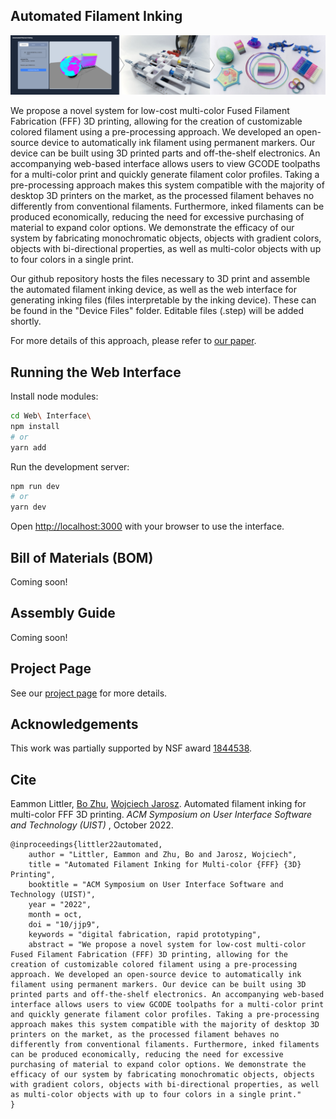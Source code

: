 ## Automated Filament Inking

![1667368101519](image/README/1667368101519.png)

We propose a novel system for low-cost multi-color Fused Filament Fabrication (FFF) 3D printing, allowing for the creation of customizable colored filament using a pre-processing approach. We developed an open-source device to automatically ink filament using permanent markers. Our device can be built using 3D printed parts and off-the-shelf electronics. An accompanying web-based interface allows users to view GCODE toolpaths for a multi-color print and quickly generate filament color profiles. Taking a pre-processing approach makes this system compatible with the majority of desktop 3D printers on the market, as the processed filament behaves no differently from conventional filaments. Furthermore, inked filaments can be produced economically, reducing the need for excessive purchasing of material to expand color options. We demonstrate the efficacy of our system by fabricating monochromatic objects, objects with gradient colors, objects with bi-directional properties, as well as multi-color objects with up to four colors in a single print.

Our github repository hosts the files necessary to 3D print and assemble the automated filament inking device, as well as the web interface for generating inking files (files interpretable by the inking device). These can be found in the "Device Files" folder. Editable files (.step) will be added shortly.

For more details of this approach, please refer to [our paper](https://cs.dartmouth.edu/~wjarosz/publications/littler22automated.pdf).

## Running the Web Interface

Install node modules:

```bash
cd Web\ Interface\
npm install
# or
yarn add
```

Run the development server:

```bash
npm run dev
# or
yarn dev
```

Open [http://localhost:3000](http://localhost:3000) with your browser to use the interface.

## Bill of Materials (BOM)

Coming soon!

## Assembly Guide

Coming soon!

## Project Page

See our [project page](https://dartgo.org/color-fff) for more details.

## Acknowledgements

This work was partially supported by NSF award [1844538](https://www.nsf.gov/awardsearch/showAward?AWD_ID=1844538&HistoricalAwards=false).

## Cite

Eammon Littler, [Bo Zhu](https://cs.dartmouth.edu/~bozhu/), [Wojciech Jarosz](https://www.cs.dartmouth.edu/~wjarosz/). Automated filament inking for multi-color FFF 3D printing. *ACM Symposium on User Interface Software and Technology (UIST)* , October 2022.

```
@inproceedings{littler22automated,
    author = "Littler, Eammon and Zhu, Bo and Jarosz, Wojciech",
    title = "Automated Filament Inking for Multi-color {FFF} {3D} Printing",
    booktitle = "ACM Symposium on User Interface Software and Technology (UIST)",
    year = "2022",
    month = oct,
    doi = "10/jjp9",
    keywords = "digital fabrication, rapid prototyping",
    abstract = "We propose a novel system for low-cost multi-color Fused Filament Fabrication (FFF) 3D printing, allowing for the creation of customizable colored filament using a pre-processing approach. We developed an open-source device to automatically ink filament using permanent markers. Our device can be built using 3D printed parts and off-the-shelf electronics. An accompanying web-based interface allows users to view GCODE toolpaths for a multi-color print and quickly generate filament color profiles. Taking a pre-processing approach makes this system compatible with the majority of desktop 3D printers on the market, as the processed filament behaves no differently from conventional filaments. Furthermore, inked filaments can be produced economically, reducing the need for excessive purchasing of material to expand color options. We demonstrate the efficacy of our system by fabricating monochromatic objects, objects with gradient colors, objects with bi-directional properties, as well as multi-color objects with up to four colors in a single print."
}
```
